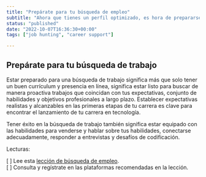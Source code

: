 ```yaml
---
title: "Prepárate para tu búsqueda de empleo"
subtitle: "Ahora que tienes un perfil optimizado, es hora de prepararse para comenzar a aplicar. Tener una estrategia de búsqueda de empleo aumenta drásticamente las posibilidades de conseguir entrevistas."
status: "published"
date: "2022-10-07T16:36:30+00:00"
tags: ["job hunting", "career support"]

---
```


## Prepárate para tu búsqueda de trabajo

Estar preparado para una búsqueda de trabajo significa más que solo tener un buen currículum y presencia en línea, significa estar listo para buscar de manera proactiva trabajos que coincidan con tus expectativas, conjunto de habilidades y objetivos profesionales a largo plazo. Establecer expectativas realistas y alcanzables en las primeras etapas de tu carrera es clave para encontrar el lanzamiento de tu carrera en tecnología.

Tener éxito en la búsqueda de trabajo también significa estar equipado con las habilidades para venderse y hablar sobre tus habilidades, conectarse adecuadamente, responder a entrevistas y desafíos de codificación. 

Lecturas: 

[ ] Lee esta [lección de búsqueda de empleo](https://www.notion.so/4geeksacademy/Job-search-006637b5e9384a6599bd96f7cb7c1f3a).  
[ ] Consulta y regístrate en las plataformas recomendadas en la lección.

